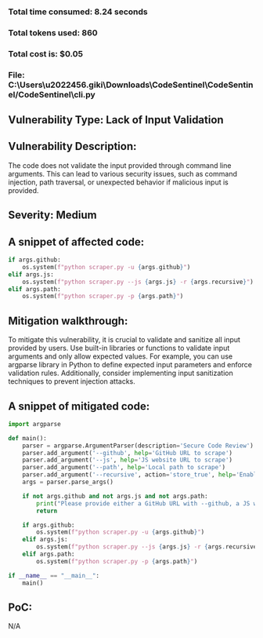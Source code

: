 ### Total time consumed: 8.24 seconds
### Total tokens used: 860
### Total cost is: $0.05
### File: C:\Users\u2022456.giki\Downloads\CodeSentinel\CodeSentinel/CodeSentinel\cli.py
## Vulnerability Type: Lack of Input Validation
## Vulnerability Description:
The code does not validate the input provided through command line arguments. This can lead to various security issues, such as command injection, path traversal, or unexpected behavior if malicious input is provided.

## Severity: Medium

## A snippet of affected code:
```python
if args.github:
    os.system(f"python scraper.py -u {args.github}")
elif args.js:
    os.system(f"python scraper.py --js {args.js} -r {args.recursive}")
elif args.path:
    os.system(f"python scraper.py -p {args.path}")
```

## Mitigation walkthrough:
To mitigate this vulnerability, it is crucial to validate and sanitize all input provided by users. Use built-in libraries or functions to validate input arguments and only allow expected values. For example, you can use argparse library in Python to define expected input parameters and enforce validation rules. Additionally, consider implementing input sanitization techniques to prevent injection attacks.

## A snippet of mitigated code:
```python
import argparse

def main():
    parser = argparse.ArgumentParser(description='Secure Code Review')
    parser.add_argument('--github', help='GitHub URL to scrape')
    parser.add_argument('--js', help='JS website URL to scrape')
    parser.add_argument('--path', help='Local path to scrape')
    parser.add_argument('--recursive', action='store_true', help='Enable recursive scraping')
    args = parser.parse_args()

    if not args.github and not args.js and not args.path:
        print("Please provide either a GitHub URL with --github, a JS website URL with --js, or a local path with --path.")
        return

    if args.github:
        os.system(f"python scraper.py -u {args.github}")
    elif args.js:
        os.system(f"python scraper.py --js {args.js} -r {args.recursive}")
    elif args.path:
        os.system(f"python scraper.py -p {args.path}")

if __name__ == "__main__":
    main()
```

## PoC:
N/A




